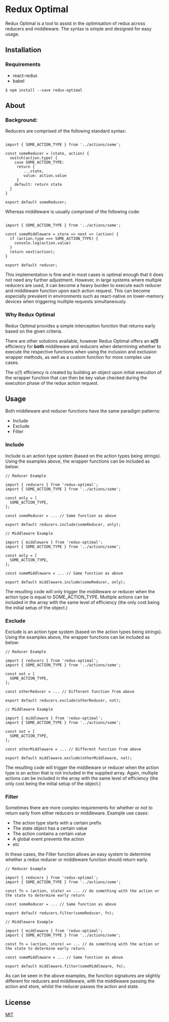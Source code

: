 # Redux Optimal

Redux Optimal is a tool to assist in the optimisation of redux across reducers and middleware. The syntax is simple and designed for easy usage.

## Installation

### Requirements
* react-redux
* babel

`$ npm install --save redux-optimal`

## About

### Background:

Reducers are comprised of the following standard syntax:

```node-js

import { SOME_ACTION_TYPE } from '../actions/some';

const someReducer = (state, action) {
  switch(action.type) {
    case SOME_ACTION_TYPE:
     return {
        ...state,
        value: action.value
     }
    default: return state
  }
}

export default someReducer;

```

Whereas middleware is usually comprised of the following code:

```node-js

import { SOME_ACTION_TYPE } from '../actions/some';

const someMiddleware = store => next => (action) {
  if (action.type === SOME_ACTION_TYPE) {
    console.log(action.value)
  }
  return next(action);
}

export default reducer;

```

This implementation is fine and in most cases is optimal enough that it does not need any further adjustment. However, in large systems where multiple reducers are used, it can become a heavy burden to execute each reducer and middleware function upon each action request. This can become especially prevalent in environments such as react-native on lower-memory devices when triggering multiple requests simultaneously.

### Why Redux Optimal

Redux Optimal provides a simple interception function that returns early based on the given criteria.

There are other solutions available, however Redux Optimal offers an **o(1)** efficiency for **both** middleware and reducers when determining whether to execute the respective functions when using the inclusion and exclusion wrapper methods, as well as a custom function for more complex use cases.

The o(1) efficiency is created by building an object upon initial execution of the wrapper function that can then be key value checked during the execution phase of the redux action request.

## Usage

Both middleware and reducer functions have the same paradigm patterns:

* Include
* Exclude
* Filter

### Include

Include is an action type system (based on the action types being strings). Using the examples above, the wrapper functions can be included as below:


```node-js
// Reducer Example

import { reducers } from 'redux-optimal';
import { SOME_ACTION_TYPE } from '../actions/some';

const only = [
  SOME_ACTION_TYPE,
];

const someReducer = ... // Same function as above

export default reducers.include(someReducer, only);

```

```node-js
// Middleware Example

import { middleware } from 'redux-optimal';
import { SOME_ACTION_TYPE } from '../actions/some';

const only = [
  SOME_ACTION_TYPE,
];

const someMiddleware = ... // Same function as above

export default middleware.include(someReducer, only);

```
The resulting code will only trigger the middleware or reducer when the action type is equal to SOME_ACTION_TYPE. Multiple actions can be included in the array with the same level of efficiency (the only cost being the initial setup of the object.)

### Exclude

Exclude is an action type system (based on the action types being strings). Using the examples above, the wrapper functions can be included as below:


```node-js
// Reducer Example

import { reducers } from 'redux-optimal';
import { SOME_ACTION_TYPE } from '../actions/some';

const not = [
  SOME_ACTION_TYPE,
];

const otherReducer = ... // Different function from above

export default reducers.exclude(otherReducer, not);

```

```node-js
// Middleware Example

import { middleware } from 'redux-optimal';
import { SOME_ACTION_TYPE } from '../actions/some';

const not = [
  SOME_ACTION_TYPE,
];

const otherMiddleware = ... // Different function from above

export default middleware.exclude(otherMiddleware, not);

```
The resulting code will trigger the middleware or reducer when the action type is an action that is not included in the supplied array. Again, multiple actions can be included in the array with the same level of efficiency (the only cost being the initial setup of the object.)

### Filter

Sometimes there are more complex requirements for whether or not to return early from either reducers or middleware. Example use cases:

* The action type starts with a certain prefix
* The state object has a certain value
* The action contains a certain value
* A global event prevents the action
* etc

In these cases, the Filter function allows an easy system to determine whether a redux reducer or middleware function should return early.

```node-js
// Reducer Example

import { reducers } from 'redux-optimal';
import { SOME_ACTION_TYPE } from '../actions/some';

const fn = (action, state) => ... // do something with the action or the state to determine early return

const someReducer = ... // Same function as above

export default reducers.filter(someReducer, fn);

```

```node-js
// Middleware Example

import { middleware } from 'redux-optimal';
import { SOME_ACTION_TYPE } from '../actions/some';

const fn = (action, store) => ... // do something with the action or the state to determine early return

const someMiddleware = ... // Same function as above

export default middleware.filter(someMiddleware, fn);

```
As can be seen in the above examples, the function signatures are slightly different for reducers and middleware, with the middleware passing the action and store, whilst the reducer passes the action and state.

## License
[MIT](https://choosealicense.com/licenses/mit/)
